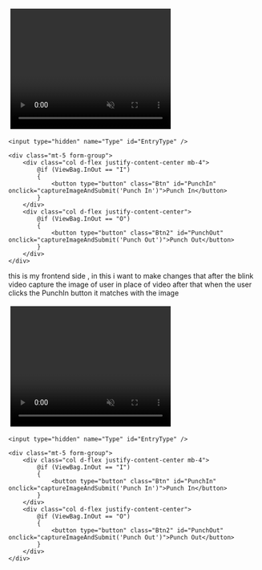 <form asp-action="AttendanceData" id="form" asp-controller="Geo" method="post">
    <div class="form-group text-center">
        <div id="videoContainer" style="display: inline-block; border: 4px solid transparent; border-radius: 8px; transition: border-color 0.3s ease;">
            <video id="video" width="320" height="240" autoplay muted playsinline></video>
            <img id="capturedImage" style="display:none; width: 320px; height: 240px; border-radius: 8px;" />
        </div>
        <canvas id="canvas" style="display:none;"></canvas>
        <p id="statusText" style="font-weight: bold; margin-top: 10px; color: #444;"></p>
    </div>

    <input type="hidden" name="Type" id="EntryType" />

    <div class="mt-5 form-group">
        <div class="col d-flex justify-content-center mb-4">
            @if (ViewBag.InOut == "I")
            {
                <button type="button" class="Btn" id="PunchIn" onclick="captureImageAndSubmit('Punch In')">Punch In</button>
            }
        </div>
        <div class="col d-flex justify-content-center">
            @if (ViewBag.InOut == "O")
            {
                <button type="button" class="Btn2" id="PunchOut" onclick="captureImageAndSubmit('Punch Out')">Punch Out</button>
            }
        </div>
    </div>
</form>

<script>
    window.addEventListener("DOMContentLoaded", async () => {
        const video = document.getElementById("video");
        const canvas = document.getElementById("canvas");
        const capturedImage = document.getElementById("capturedImage");
        const EntryTypeInput = document.getElementById("EntryType");
        const successSound = document.getElementById("successSound");
        const errorSound = document.getElementById("errorSound");
        const statusText = document.getElementById("statusText");
        const videoContainer = document.getElementById("videoContainer");

        let blinkCount = 0;
        let blinked = false;
        let blinkValidUntil = 0;
        let blinkCountdownInterval;

        const EAR_THRESHOLD = 0.26;
        const BLINK_GAP = 300;
        const DOUBLE_BLINK_WINDOW = 1500;
        const ALLOW_SUBMIT_DURATION = 10000;

        let lastEARBelowThresholdTime = 0;
        let firstBlinkTime = 0;

        const detectorOptions = new faceapi.TinyFaceDetectorOptions({ inputSize: 320, scoreThreshold: 0.5 });

        await Promise.all([
            faceapi.nets.tinyFaceDetector.loadFromUri('/AS/faceApi'),
            faceapi.nets.faceLandmark68Net.loadFromUri('/AS/faceApi')
        ]);
        console.log("Models loaded");
        startVideo();

        function startVideo() {
            navigator.mediaDevices.getUserMedia({
                video: { facingMode: "user", width: { ideal: 640 }, height: { ideal: 480 } }
            })
                .then(stream => {
                    video.srcObject = stream;
                    video.play();
                    video.addEventListener("loadeddata", () => {
                        const checkReady = setInterval(() => {
                            if (video.videoWidth > 0 && video.videoHeight > 0) {
                                clearInterval(checkReady);
                                detectBlink();
                            }
                        }, 100);
                    });
                })
                .catch(console.error);
        }

        function getEAR(eye) {
            const a = distance(eye[1], eye[5]);
            const b = distance(eye[2], eye[4]);
            const c = distance(eye[0], eye[3]);
            return (a + b) / (2.0 * c);
        }

        function distance(p1, p2) {
            return Math.hypot(p1.x - p2.x, p1.y - p2.y);
        }

        async function detectBlink() {
            const now = Date.now();

            if (blinked && now < blinkValidUntil) {
                requestAnimationFrame(detectBlink);
                return;
            }

            const detection = await faceapi.detectSingleFace(video, detectorOptions).withFaceLandmarks();

            if (detection) {
                const leftEye = detection.landmarks.getLeftEye();
                const rightEye = detection.landmarks.getRightEye();
                const avgEAR = (getEAR(leftEye) + getEAR(rightEye)) / 2.0;

                if (avgEAR < EAR_THRESHOLD) {
                    if (now - lastEARBelowThresholdTime > BLINK_GAP) {
                        blinkCount++;

                        if (blinkCount === 1) {
                            firstBlinkTime = now;
                        }

                        if (blinkCount === 2 && now - firstBlinkTime <= DOUBLE_BLINK_WINDOW) {
                            blinked = true;
                            blinkValidUntil = now + ALLOW_SUBMIT_DURATION;
                            blinkCount = 0;
                            showGreenBorder();
                            captureImage(); // <-- Captures image on double blink
                            startCountdown();
                        } else if (blinkCount > 2 || now - firstBlinkTime > DOUBLE_BLINK_WINDOW) {
                            blinkCount = 0;
                        }

                        lastEARBelowThresholdTime = now;
                    }
                }

                if (!blinked) {
                    statusText.textContent = "Please double blink to verify liveness";
                    videoContainer.style.borderColor = "red";
                }
            } else {
                statusText.textContent = "No face detected";
                videoContainer.style.borderColor = "gray";
                blinked = false;
                blinkCount = 0;
            }

            requestAnimationFrame(detectBlink);
        }

        function showGreenBorder() {
            videoContainer.style.borderColor = "limegreen";
        }

        function captureImage() {
            const context = canvas.getContext("2d");
            canvas.width = video.videoWidth;
            canvas.height = video.videoHeight;
            context.drawImage(video, 0, 0, canvas.width, canvas.height);

            const imageData = canvas.toDataURL("image/jpeg");
            capturedImage.src = imageData;
            capturedImage.style.display = "block";
            video.style.display = "none";
        }

        function startCountdown() {
            let remaining = ALLOW_SUBMIT_DURATION / 1000;
            statusText.textContent = `Double blink detected! You can proceed. (${remaining}s)`;

            clearInterval(blinkCountdownInterval);
            blinkCountdownInterval = setInterval(() => {
                remaining--;
                if (remaining > 0) {
                    statusText.textContent = `You can proceed. (${remaining}s)`;
                } else {
                    clearInterval(blinkCountdownInterval);
                    blinked = false;
                    videoContainer.style.borderColor = "red";
                    statusText.textContent = "Please double blink to verify liveness";

                    // Reset view
                    video.style.display = "block";
                    capturedImage.style.display = "none";
                }
            }, 1000);
        }

        window.captureImageAndSubmit = function (entryType) {
            if (!blinked || Date.now() > blinkValidUntil) {
                videoContainer.style.borderColor = "red";
                statusText.textContent = "Double blink required before submitting";
                Swal.fire({
                    title: "Liveness Check Failed",
                    text: "Please double blink to verify you're not using a static image.",
                    icon: "warning"
                });
                return;
            }

            blinked = false;
            clearInterval(blinkCountdownInterval);
            statusText.textContent = "";
            videoContainer.style.borderColor = "transparent";

            EntryTypeInput.value = entryType;

            const imageData = capturedImage.src;

            Swal.fire({
                title: "Verifying Face...",
                allowOutsideClick: false,
                showConfirmButton: false,
                didOpen: () => Swal.showLoading()
            });

            fetch("/AS/Geo/AttendanceData", {
                method: "POST",
                headers: { "Content-Type": "application/json" },
                body: JSON.stringify({ Type: entryType, ImageData: imageData })
            })
                .then(res => res.json())
                .then(data => {
                    const now = new Date().toLocaleString();
                    if (data.success) {
                        successSound.play();
                        triggerHapticFeedback("success");
                        Swal.fire({
                            title: "Face Matched!",
                            text: `Attendance Recorded.\nDate & Time: ${now}`,
                            icon: "success",
                            timer: 3000,
                            showConfirmButton: false
                        }).then(() => location.reload());
                    } else {
                        errorSound.play();
                        triggerHapticFeedback("error");
                        Swal.fire({
                            title: "Face Not Recognized.",
                            text: `Click the button again to retry.\nDate & Time: ${now}`,
                            icon: "error"
                        });
                    }
                })
                .catch(error => {
                    console.error("Error:", error);
                    triggerHapticFeedback("error");
                    Swal.fire("Error!", "An error occurred while processing your request.", "error");
                });
        };

        function triggerHapticFeedback(type) {
            if ("vibrate" in navigator) {
                navigator.vibrate(type === "success" ? 100 : [200, 100, 200]);
            }
        }
    });
</script>





this is my frontend side , in this i want to make changes that after the blink video capture the image of user in place of video after that when the user clicks the PunchIn button it matches with the image

<form asp-action="AttendanceData" id="form" asp-controller="Geo" method="post">
    <div class="form-group text-center">
        <div id="videoContainer" style="display: inline-block; border: 4px solid transparent; border-radius: 8px; transition: border-color 0.3s ease;">
            <video id="video" width="320" height="240" autoplay muted playsinline></video>
        </div>
        <canvas id="canvas" style="display:none;"></canvas>
        <p id="statusText" style="font-weight: bold; margin-top: 10px; color: #444;"></p>
    </div>

    <input type="hidden" name="Type" id="EntryType" />

    <div class="mt-5 form-group">
        <div class="col d-flex justify-content-center mb-4">
            @if (ViewBag.InOut == "I")
            {
                <button type="button" class="Btn" id="PunchIn" onclick="captureImageAndSubmit('Punch In')">Punch In</button>
            }
        </div>
        <div class="col d-flex justify-content-center">
            @if (ViewBag.InOut == "O")
            {
                <button type="button" class="Btn2" id="PunchOut" onclick="captureImageAndSubmit('Punch Out')">Punch Out</button>
            }
        </div>
    </div>
</form>

<script>
    window.addEventListener("DOMContentLoaded", async () => {
        const video = document.getElementById("video");
        const canvas = document.getElementById("canvas");
        const EntryTypeInput = document.getElementById("EntryType");
        const successSound = document.getElementById("successSound");
        const errorSound = document.getElementById("errorSound");
        const statusText = document.getElementById("statusText");
        const videoContainer = document.getElementById("videoContainer");

        let blinkCount = 0;
        let blinked = false;
        let blinkValidUntil = 0;
        let blinkCountdownInterval;

        const EAR_THRESHOLD = 0.26;
        const BLINK_GAP = 300;
        const DOUBLE_BLINK_WINDOW = 1500;
        const ALLOW_SUBMIT_DURATION = 10000;

        let lastEARBelowThresholdTime = 0;
        let firstBlinkTime = 0;

        const detectorOptions = new faceapi.TinyFaceDetectorOptions({ inputSize: 320, scoreThreshold: 0.5 });

        await Promise.all([
            faceapi.nets.tinyFaceDetector.loadFromUri('/AS/faceApi'),
            faceapi.nets.faceLandmark68Net.loadFromUri('/AS/faceApi')
        ]);
        console.log("Models loaded");
        startVideo();

        function startVideo() {
            navigator.mediaDevices.getUserMedia({
                video: { facingMode: "user", width: { ideal: 640 }, height: { ideal: 480 } }
            })
                .then(stream => {
                    video.srcObject = stream;
                    video.play();
                    video.addEventListener("loadeddata", () => {
                        const checkReady = setInterval(() => {
                            if (video.videoWidth > 0 && video.videoHeight > 0) {
                                clearInterval(checkReady);
                                detectBlink();
                            }
                        }, 100);
                    });
                })
                .catch(console.error);
        }

        function getEAR(eye) {
            const a = distance(eye[1], eye[5]);
            const b = distance(eye[2], eye[4]);
            const c = distance(eye[0], eye[3]);
            return (a + b) / (2.0 * c);
        }

        function distance(p1, p2) {
            return Math.hypot(p1.x - p2.x, p1.y - p2.y);
        }

        async function detectBlink() {
            const now = Date.now();

            if (blinked && now < blinkValidUntil) {
                requestAnimationFrame(detectBlink);
                return;
            }

            const detection = await faceapi.detectSingleFace(video, detectorOptions).withFaceLandmarks();

            if (detection) {
                const leftEye = detection.landmarks.getLeftEye();
                const rightEye = detection.landmarks.getRightEye();
                const avgEAR = (getEAR(leftEye) + getEAR(rightEye)) / 2.0;

                if (avgEAR < EAR_THRESHOLD) {
                    if (now - lastEARBelowThresholdTime > BLINK_GAP) {
                        blinkCount++;

                        if (blinkCount === 1) {
                            firstBlinkTime = now;
                        }

                        if (blinkCount === 2 && now - firstBlinkTime <= DOUBLE_BLINK_WINDOW) {
                            blinked = true;
                            blinkValidUntil = now + ALLOW_SUBMIT_DURATION;
                            blinkCount = 0;
                            showGreenBorder();
                            startCountdown();
                        } else if (blinkCount > 2 || now - firstBlinkTime > DOUBLE_BLINK_WINDOW) {
                            blinkCount = 0;
                        }

                        lastEARBelowThresholdTime = now;
                    }
                }

                if (!blinked) {
                    statusText.textContent = "Please double blink to verify liveness";
                    videoContainer.style.borderColor = "red";
                }
            } else {
                statusText.textContent = "No face detected";
                videoContainer.style.borderColor = "gray";
                blinked = false;
                blinkCount = 0;
            }

            requestAnimationFrame(detectBlink);
        }

        function showGreenBorder() {
            videoContainer.style.borderColor = "limegreen";
        }

        function startCountdown() {
            let remaining = ALLOW_SUBMIT_DURATION / 1000;
            statusText.textContent = `Double blink detected! You can proceed. (${remaining}s)`;

            clearInterval(blinkCountdownInterval);
            blinkCountdownInterval = setInterval(() => {
                remaining--;
                if (remaining > 0) {
                    statusText.textContent = `You can proceed. (${remaining}s)`;
                } else {
                    clearInterval(blinkCountdownInterval);
                    blinked = false;
                    videoContainer.style.borderColor = "red";
                    statusText.textContent = "Please double blink to verify liveness";
                }
            }, 1000);
        }

        window.captureImageAndSubmit = function (entryType) {
            if (!blinked || Date.now() > blinkValidUntil) {
                videoContainer.style.borderColor = "red";
                statusText.textContent = "Double blink required before submitting";
                Swal.fire({
                    title: "Liveness Check Failed",
                    text: "Please double blink to verify you're not using a static image.",
                    icon: "warning"
                });
                return;
            }

            blinked = false;
            clearInterval(blinkCountdownInterval);
            statusText.textContent = "";
            videoContainer.style.borderColor = "transparent";

            EntryTypeInput.value = entryType;

            const context = canvas.getContext("2d");
            canvas.width = video.videoWidth;
            canvas.height = video.videoHeight;
            context.drawImage(video, 0, 0, canvas.width, canvas.height);

            const imageData = canvas.toDataURL("image/jpeg");

            Swal.fire({
                title: "Verifying Face...",
                allowOutsideClick: false,
                showConfirmButton: false,
                didOpen: () => Swal.showLoading()
            });

            fetch("/AS/Geo/AttendanceData", {
                method: "POST",
                headers: { "Content-Type": "application/json" },
                body: JSON.stringify({ Type: entryType, ImageData: imageData })
            })
                .then(res => res.json())
                .then(data => {
                    const now = new Date().toLocaleString();
                    if (data.success) {
                        successSound.play();
                        triggerHapticFeedback("success");
                        Swal.fire({
                            title: "Face Matched!",
                            text: `Attendance Recorded.\nDate & Time: ${now}`,
                            icon: "success",
                            timer: 3000,
                            showConfirmButton: false
                        }).then(() => location.reload());
                    } else {
                        errorSound.play();
                        triggerHapticFeedback("error");
                        Swal.fire({
                            title: "Face Not Recognized.",
                            text: `Click the button again to retry.\nDate & Time: ${now}`,
                            icon: "error"
                        });
                    }
                })
                .catch(error => {
                    console.error("Error:", error);
                    triggerHapticFeedback("error");
                    Swal.fire("Error!", "An error occurred while processing your request.", "error");
                });
        };

        function triggerHapticFeedback(type) {
            if ("vibrate" in navigator) {
                navigator.vibrate(type === "success" ? 100 : [200, 100, 200]);
            }
        }
    });
</script

